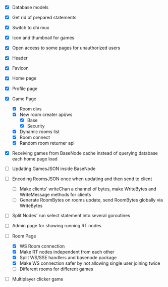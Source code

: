 - [X] Database models
- [X] Get rid of prepared statements
- [X] Switch to chi mux
- [X] Icon and thumbnail for games
- [X] Open access to some pages for unauthorized users
- [X] Header
- [X] Favicon

- [X] Home page

- [X] Profile page

- [X] Game Page
    - [X] Room divs 
    - [X] New room creater api/ws
        - [X] Base
        - [X] Security
    - [X] Dynamic rooms list
    - [X] Room connect
    - [X] Random room returner api

- [X] Receiving games from BaseNode cache instead of querying database each home page load
- [ ] Updating GamesJSON inside BaseNode
- [ ] Encoding RoomsJSON once when updating and then send to client
    - [ ] Make clients' writeChan a channel of bytes, make WriteBytes and WriteMessage methods for clients
    - [ ] Generate RoomBytes on rooms update, send RoomBytes globally via WriteBytes 
- [ ] Split Nodes' run select statement into several goroutines
- [ ] Admin page for showing running RT nodes

- [ ] Room Page
    - [X] WS Room connection
    - [X] Make RT nodes independent from each other
    - [X] Split WS/SSE handlers and basenode package
    - [X] Make WS connection safer by not allowing single user joining twice
    - [ ] Different rooms for different games

- [ ] Multiplayer clicker game